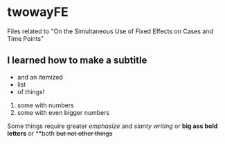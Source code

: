 # twowayFE
Files related to "On the Simultaneous Use of Fixed Effects on Cases and Time Points"

## I learned how to make a subtitle
* and an itemized
* list
* of things!

1. some with numbers
2. some with even bigger numbers

Some things require greater *emphasize* and _slanty writing_ or **big ass bold letters** or **both ~~but not other things~~
